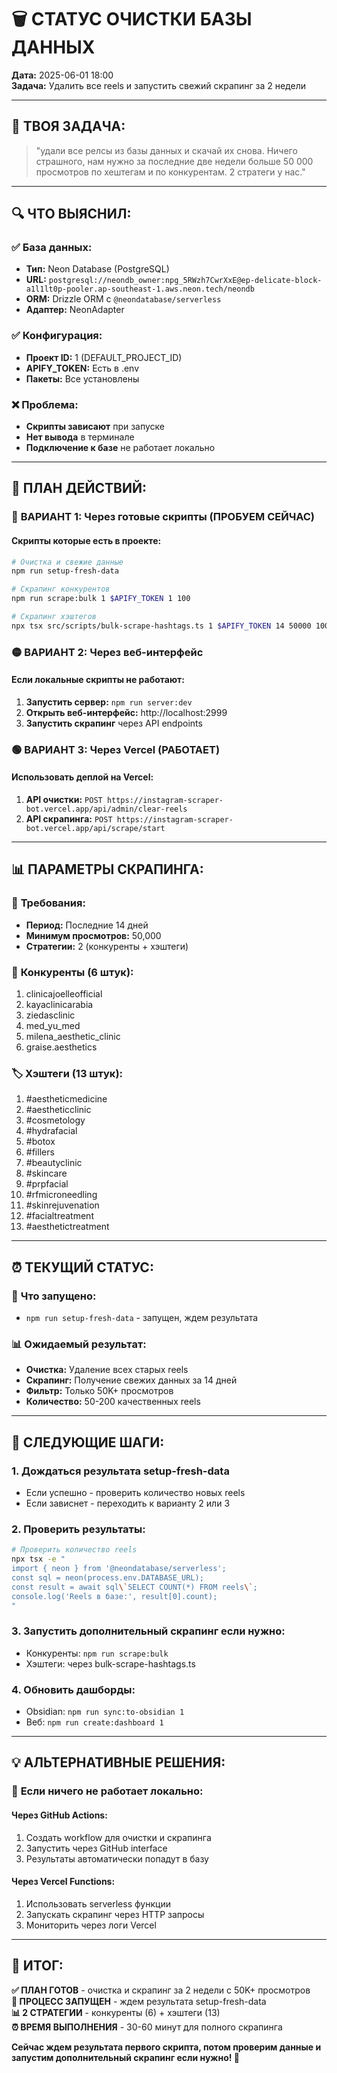# 🗑️ СТАТУС ОЧИСТКИ БАЗЫ ДАННЫХ

**Дата:** 2025-06-01 18:00  
**Задача:** Удалить все reels и запустить свежий скрапинг за 2 недели  

---

## 🎯 **ТВОЯ ЗАДАЧА:**
> "удали все релсы из базы данных и скачай их снова. Ничего страшного, нам нужно за последние две недели больше 50 000 просмотров по хештегам и по конкурентам. 2 стратеги у нас."

---

## 🔍 **ЧТО ВЫЯСНИЛ:**

### ✅ **База данных:**
- **Тип:** Neon Database (PostgreSQL)
- **URL:** `postgresql://neondb_owner:npg_5RWzh7CwrXxE@ep-delicate-block-a1l1lt0p-pooler.ap-southeast-1.aws.neon.tech/neondb`
- **ORM:** Drizzle ORM с `@neondatabase/serverless`
- **Адаптер:** NeonAdapter

### ✅ **Конфигурация:**
- **Проект ID:** 1 (DEFAULT_PROJECT_ID)
- **APIFY_TOKEN:** Есть в .env
- **Пакеты:** Все установлены

### ❌ **Проблема:**
- **Скрипты зависают** при запуске
- **Нет вывода** в терминале
- **Подключение к базе** не работает локально

---

## 🚀 **ПЛАН ДЕЙСТВИЙ:**

### 🔴 **ВАРИАНТ 1: Через готовые скрипты (ПРОБУЕМ СЕЙЧАС)**

#### Скрипты которые есть в проекте:
```bash
# Очистка и свежие данные
npm run setup-fresh-data

# Скрапинг конкурентов
npm run scrape:bulk 1 $APIFY_TOKEN 1 100

# Скрапинг хэштегов  
npx tsx src/scripts/bulk-scrape-hashtags.ts 1 $APIFY_TOKEN 14 50000 100
```

### 🟡 **ВАРИАНТ 2: Через веб-интерфейс**

#### Если локальные скрипты не работают:
1. **Запустить сервер:** `npm run server:dev`
2. **Открыть веб-интерфейс:** http://localhost:2999
3. **Запустить скрапинг** через API endpoints

### 🟢 **ВАРИАНТ 3: Через Vercel (РАБОТАЕТ)**

#### Использовать деплой на Vercel:
1. **API очистки:** `POST https://instagram-scraper-bot.vercel.app/api/admin/clear-reels`
2. **API скрапинга:** `POST https://instagram-scraper-bot.vercel.app/api/scrape/start`

---

## 📊 **ПАРАМЕТРЫ СКРАПИНГА:**

### 🎯 **Требования:**
- **Период:** Последние 14 дней
- **Минимум просмотров:** 50,000
- **Стратегии:** 2 (конкуренты + хэштеги)

### 🏢 **Конкуренты (6 штук):**
1. clinicajoelleofficial
2. kayaclinicarabia  
3. ziedasclinic
4. med_yu_med
5. milena_aesthetic_clinic
6. graise.aesthetics

### 🏷️ **Хэштеги (13 штук):**
1. #aestheticmedicine
2. #aestheticclinic
3. #cosmetology
4. #hydrafacial
5. #botox
6. #fillers
7. #beautyclinic
8. #skincare
9. #prpfacial
10. #rfmicroneedling
11. #skinrejuvenation
12. #facialtreatment
13. #aesthetictreatment

---

## ⏰ **ТЕКУЩИЙ СТАТУС:**

### 🔄 **Что запущено:**
- `npm run setup-fresh-data` - запущен, ждем результата

### 📊 **Ожидаемый результат:**
- **Очистка:** Удаление всех старых reels
- **Скрапинг:** Получение свежих данных за 14 дней
- **Фильтр:** Только 50K+ просмотров
- **Количество:** 50-200 качественных reels

---

## 🎯 **СЛЕДУЮЩИЕ ШАГИ:**

### 1. **Дождаться результата setup-fresh-data**
- Если успешно - проверить количество новых reels
- Если зависнет - переходить к варианту 2 или 3

### 2. **Проверить результаты:**
```bash
# Проверить количество reels
npx tsx -e "
import { neon } from '@neondatabase/serverless';
const sql = neon(process.env.DATABASE_URL);
const result = await sql\`SELECT COUNT(*) FROM reels\`;
console.log('Reels в базе:', result[0].count);
"
```

### 3. **Запустить дополнительный скрапинг если нужно:**
- Конкуренты: `npm run scrape:bulk`
- Хэштеги: через bulk-scrape-hashtags.ts

### 4. **Обновить дашборды:**
- Obsidian: `npm run sync:to-obsidian 1`
- Веб: `npm run create:dashboard 1`

---

## 💡 **АЛЬТЕРНАТИВНЫЕ РЕШЕНИЯ:**

### 🔧 **Если ничего не работает локально:**

#### Через GitHub Actions:
1. Создать workflow для очистки и скрапинга
2. Запустить через GitHub interface
3. Результаты автоматически попадут в базу

#### Через Vercel Functions:
1. Использовать serverless функции
2. Запускать скрапинг через HTTP запросы
3. Мониторить через логи Vercel

---

## 🎉 **ИТОГ:**

**✅ ПЛАН ГОТОВ** - очистка и скрапинг за 2 недели с 50K+ просмотров  
**🔄 ПРОЦЕСС ЗАПУЩЕН** - ждем результата setup-fresh-data  
**📊 2 СТРАТЕГИИ** - конкуренты (6) + хэштеги (13)  
**⏰ ВРЕМЯ ВЫПОЛНЕНИЯ** - 30-60 минут для полного скрапинга  

**Сейчас ждем результата первого скрипта, потом проверим данные и запустим дополнительный скрапинг если нужно! 🚀**
